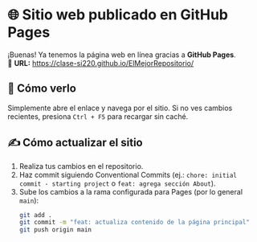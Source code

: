 # 🌐 Sitio web publicado en GitHub Pages

¡Buenas! Ya tenemos la página web en línea gracias a **GitHub Pages**.  
🔗 **URL:** https://clase-si220.github.io/ElMejorRepositorio/

## 🚀 Cómo verlo
Simplemente abre el enlace y navega por el sitio. Si no ves cambios recientes, presiona `Ctrl + F5` para recargar sin caché.

## ✍️ Cómo actualizar el sitio
1. Realiza tus cambios en el repositorio.
2. Haz commit siguiendo Conventional Commits (ej.: `chore: initial commit - starting project` o `feat: agrega sección About`).
3. Sube los cambios a la rama configurada para Pages (por lo general `main`):
   ```bash
   git add .
   git commit -m "feat: actualiza contenido de la página principal"
   git push origin main
